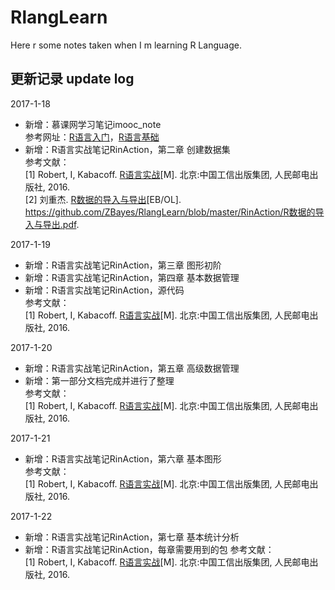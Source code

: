 # RlangLearn
Here r some notes taken when I m learning R Language. 

## 更新记录 update log
2017-1-18

- 新增：慕课网学习笔记imooc_note  
参考网址：[R语言入门](http://www.imooc.com/learn/446)，[R语言基础](http://www.imooc.com/learn/546)
- 新增：R语言实战笔记RinAction，第二章 创建数据集  
参考文献：  
[1] Robert, I, Kabacoff. [R语言实战](https://github.com/ZBayes/RlangLearn/blob/master/RinAction/R语言实战.pdf)[M]. 北京:中国工信出版集团, 人民邮电出版社, 2016.  
[2] 刘重杰. [R数据的导入与导出](https://github.com/ZBayes/RlangLearn/blob/master/RinAction/R数据的导入与导出.pdf)[EB/OL]. https://github.com/ZBayes/RlangLearn/blob/master/RinAction/R数据的导入与导出.pdf.

2017-1-19

- 新增：R语言实战笔记RinAction，第三章 图形初阶
- 新增：R语言实战笔记RinAction，第四章 基本数据管理
- 新增：R语言实战笔记RinAction，源代码  
参考文献：  
[1] Robert, I, Kabacoff. [R语言实战](https://github.com/ZBayes/RlangLearn/blob/master/RinAction/R语言实战.pdf)[M]. 北京:中国工信出版集团, 人民邮电出版社, 2016.  

2017-1-20

- 新增：R语言实战笔记RinAction，第五章 高级数据管理
- 新增：第一部分文档完成并进行了整理  
参考文献：  
[1] Robert, I, Kabacoff. [R语言实战](https://github.com/ZBayes/RlangLearn/blob/master/RinAction/R语言实战.pdf)[M]. 北京:中国工信出版集团, 人民邮电出版社, 2016.  

2017-1-21

- 新增：R语言实战笔记RinAction，第六章 基本图形  
参考文献：  
[1] Robert, I, Kabacoff. [R语言实战](https://github.com/ZBayes/RlangLearn/blob/master/RinAction/R语言实战.pdf)[M]. 北京:中国工信出版集团, 人民邮电出版社, 2016.  

2017-1-22

- 新增：R语言实战笔记RinAction，第七章 基本统计分析  
- 新增：R语言实战笔记RinAction，每章需要用到的包
参考文献：  
[1] Robert, I, Kabacoff. [R语言实战](https://github.com/ZBayes/RlangLearn/blob/master/RinAction/R语言实战.pdf)[M]. 北京:中国工信出版集团, 人民邮电出版社, 2016.  